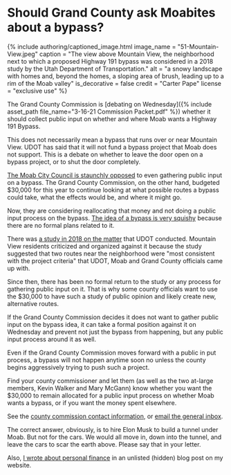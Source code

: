 # Should Grand County ask Moabites about a bypass?

{% include authoring/captioned_image.html
    image_name = "51-Mountain-View.jpeg"
    caption = "The view above Mountain View, the neighborhood next to which a proposed Highway 191 bypass was considered in a 2018 study by the Utah Department of Transportation."
    alt = "a snowy landscape with homes and, beyond the homes, a sloping area of brush, leading up to a rim of the Moab valley"
    is_decorative = false
    credit = "Carter Pape"
    license = "exclusive use"
%}

The Grand County Commission is [debating on Wednesday]({% include asset_path file_name="3-16-21 Commission Packet.pdf" %}) whether it should collect public input on whether and where Moab wants a Highway 191 Bypass.

This does not necessarily mean a bypass that runs over or near Mountain View. UDOT has said that it will not fund a bypass project that Moab does not support. This is a debate on whether to leave the door open on a bypass project, or to shut the door completely.

[The Moab City Council is staunchly opposed](https://www.moabtimes.com/articles/bypass-talks-yield-animosity-no-decisions-as-residents-voice-fears/) to even gathering public input on a bypass. The Grand County Commission, on the other hand, budgeted $30,000 for this year to continue looking at what possible routes a bypass could take, what the effects would be, and where it might go.

Now, they are considering reallocating that money and not doing a public input process on the bypass. [The idea of a bypass is very squishy](https://www.moabtimes.com/articles/what-does-bypass-mean/) because there are no formal plans related to it.

There was [a study in 2018 on the matter](https://www.arcgis.com/apps/MapJournal/index.html?appid=03b200018428482388a1c0a46955dc2a#) that UDOT conducted. Mountain View residents criticized and organized against it because the study suggested that two routes near the neighborhood were "most consistent with the project criteria" that UDOT, Moab and Grand County officials came up with.

Since then, there has been no formal return to the study or any process for gathering public input on it. That is why some county officials want to use the $30,000 to have such a study of public opinion and likely create new, alternative routes.

If the Grand County Commission decides it does not want to gather public input on the bypass idea, it can take a formal position against it on Wednesday and prevent not just the bypass from happening, but any public input process around it as well.

Even if the Grand County Commission moves forward with a public in put process, a bypass will not happen anytime soon no unless the county begins aggressively trying to push such a project.

Find your county commissioner and let them (as well as the two at-large members, Kevin Walker and Mary McGann) know whether you want the $30,000 to remain allocated for a public input process on whether Moab wants a bypass, or if you want the money spent elsewhere.

See the [county commission contact information](https://www.grandcountyutah.net/134/County-Commission), or [email the general inbox](mailto:commission@grandcountyutah.net?subject=Highway%20191%20bypass).

The correct answer, obviously, is to hire Elon Musk to build a tunnel under Moab. But not for the cars. We would all move in, down into the tunnel, and leave the cars to scar the earth above. Please say that in your letter.

Also, [I wrote about personal finance](https://carterpape.com/the-blog/1400-checks) in an unlisted (hidden) blog post on my website.
